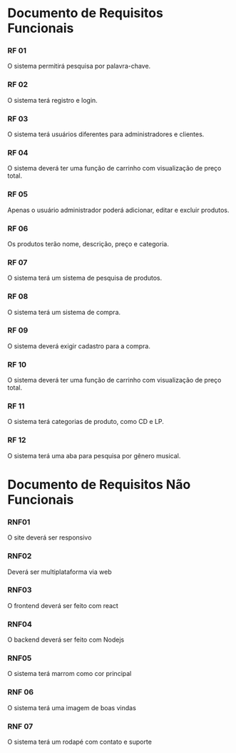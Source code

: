 # Documento de Requisitos Funcionais

### RF 01
O sistema permitirá pesquisa por palavra-chave.

### RF 02
O sistema terá registro e login.

### RF 03
O sistema terá usuários diferentes para administradores e clientes.

### RF 04 
O sistema deverá ter uma função de carrinho com visualização de preço total.

### RF 05
Apenas o usuário administrador poderá adicionar, editar e excluir produtos.

### RF 06
Os produtos terão nome, descrição, preço e categoria.

### RF 07
O sistema terá um sistema de pesquisa de produtos.

### RF 08
O sistema terá um sistema de compra.

### RF 09
O sistema deverá exigir cadastro para a compra.

### RF 10
O sistema deverá ter uma função de carrinho com visualização de preço total.

### RF 11
O sistema terá categorias de produto, como CD e LP.

### RF 12
O sistema terá uma aba para pesquisa por gênero musical.

# Documento de Requisitos Não Funcionais

### RNF01
O site deverá ser responsivo

### RNF02
Deverá ser multiplataforma via web

### RNF03
O frontend deverá ser feito com react 

### RNF04
O backend deverá ser feito com Nodejs

### RNF05
O sistema terá marrom como cor principal

### RNF 06
O sistema terá uma imagem de boas vindas

### RNF 07
O sistema terá um rodapé com contato e suporte
